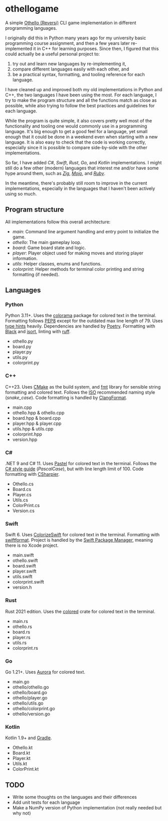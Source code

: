 # othellogame

A simple [Othello (Reversi)](https://en.wikipedia.org/wiki/Reversi) CLI game implementation in different programming languages.

I originally did this in Python many years ago for my university basic programming course assignment,
and then a few years later re-implemented it in C++ for learning purposes.
Since then, I figured that this could actually be a useful personal project to:

1. try out and learn new languages by re-implementing it,
2. compare different languages easily with each other, and
3. be a practical syntax, formatting, and tooling reference for each language.

I have cleaned up and improved both my old implementations in Python and C++,
the two languages I have been using the most.
For each language, I try to make the program structure and all the functions match as close as possible,
while also trying to follow the best practices and guidelines for each language.

While the program is quite simple,
it also covers pretty well most of the functionality and tooling one would commonly use in a programming language.
It's big enough to get a good feel for a language,
yet small enough that it could be done in a weekend even when starting with a new language.
It is also easy to check that the code is working correctly,
especially since it is possible to compare side-by-side with the other implementations.

So far, I have added *C#*, *Swift*, *Rust*, *Go*, and *Kotlin* implementations.
I might still do a few other (modern) languages that interest me and/or have some hype around them,
such as *[Zig](https://ziglang.org/)*, *[Mojo](https://www.modular.com/max/mojo)*, and *[Ruby](https://www.ruby-lang.org/)*.

In the meantime, there's probably still room to improve in the current implementations,
especially in the languages that I haven't been actively using so much.

## Program structure

All implementations follow this overall architecture:

* *main*: Command line argument handling and entry point to initialize the game.
* *othello*: The main gameplay loop.
* *board*: Game board state and logic.
* *player*: Player object used for making moves and storing player information.
* *utils*: Helper classes, enums and functions.
* *colorprint*: Helper methods for terminal color printing and string formatting (if needed).

## Languages

### Python

Python 3.11+.
Uses the [colorama](https://pypi.org/project/colorama/) package for colored text in the terminal.
Formatting follows [PEP8](https://www.python.org/dev/peps/pep-0008/) except for the outdated max line length of 79.
Uses [type hints](https://docs.python.org/3/library/typing.html#module-typing) heavily.
Dependencies are handled by [Poetry](https://github.com/python-poetry/poetry).
Formatting with [Black](https://github.com/psf/black) and [isort](https://github.com/PyCQA/isort),
linting with [ruff](https://github.com/astral-sh/ruff).

* othello.py
* board.py
* player.py
* utils.py
* colorprint.py

### C++

C++23.
Uses [CMake](https://cmake.org/) as the build system,
and [fmt](https://github.com/fmtlib/fmt) library for sensible string formatting and colored text.
Follows the [ISO](http://isocpp.github.io/CppCoreGuidelines/CppCoreGuidelines#Rl-camel) recommended naming style (*snake_case*).
Code formatting is handled by [ClangFormat](https://clang.llvm.org/docs/ClangFormat.html).

* main.cpp
* othello.hpp & othello.cpp
* board.hpp & board.cpp
* player.hpp & player.cpp
* utils.hpp & utils.cpp
* colorprint.hpp
* version.hpp

### C\#

.NET 9 and C# 11.
Uses [Pastel](https://github.com/silkfire/Pastel) for colored text in the terminal.
Follows the [C# style guide](https://learn.microsoft.com/en-us/dotnet/csharp/fundamentals/coding-style/coding-conventions) (*PascalCase*),
but with line length limit of 100.
Code formatting with [CSharpier](https://github.com/belav/csharpier).

* Othello.cs
* Board.cs
* Player.cs
* Utils.cs
* ColorPrint.cs
* Version.cs

### Swift

Swift 6.
Uses [ColorizeSwift](https://github.com/mtynior/ColorizeSwift) for colored text in the terminal.
Formatting with [swiftformat](https://github.com/nicklockwood/SwiftFormat).
Project is handled by the [Swift Package Manager](https://www.swift.org/package-manager/),
meaning there is no Xcode project.

* main.swift
* othello.swift
* board.swift
* player.swift
* utils.swift
* colorprint.swift
* version.h

### Rust

Rust 2021 edition.
Uses the [colored](https://crates.io/crates/colored) crate for colored text in the terminal.

* main.rs
* othello.rs
* board.rs
* player.rs
* utils.rs
* colorprint.rs

### Go

Go 1.21+.
Uses [Aurora](https://github.com/logrusorgru/aurora) for colored text.

* main.go
* othello/othello.go
* othello/board.go
* othello/player.go
* othello/utils.go
* othello/colorprint.go
* othello/version.go

### Kotlin

Kotlin 1.9+ and [Gradle](https://gradle.org/kotlin/).

* Othello.kt
* Board.kt
* Player.kt
* Utils.kt
* ColorPrint.kt

## TODO

* Write some thoughts on the languages and their differences
* Add unit tests for each language
* Make a NumPy version of Python implementation (not really needed but why not)
